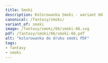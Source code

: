 ```yaml
---
title: Smoki
description: Kolorowanka Smoki - wariant 66
canonical: /fantasy/smoki/
variant_of: smoki
image: /fantasy/smoki/66/smoki-66.svg
pdf: /fantasy/smoki/66/smoki-66.pdf
alt: "kolorowanka do druku smoki PDF"
tags:
- fantasy
- smoki
---
```

